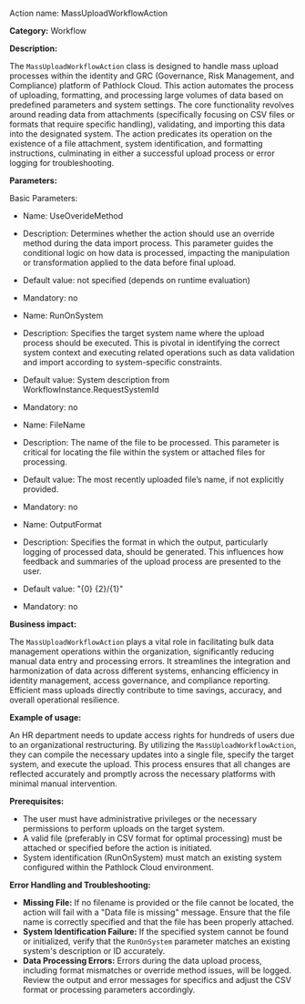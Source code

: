 Action name: MassUploadWorkflowAction

**Category:** Workflow

**Description:**

The `MassUploadWorkflowAction` class is designed to handle mass upload processes within the identity and GRC (Governance, Risk Management, and Compliance) platform of Pathlock Cloud. This action automates the process of uploading, formatting, and processing large volumes of data based on predefined parameters and system settings. The core functionality revolves around reading data from attachments (specifically focusing on CSV files or formats that require specific handling), validating, and importing this data into the designated system. The action predicates its operation on the existence of a file attachment, system identification, and formatting instructions, culminating in either a successful upload process or error logging for troubleshooting.

**Parameters:**

Basic Parameters:

- Name: UseOverideMethod
- Description: Determines whether the action should use an override method during the data import process. This parameter guides the conditional logic on how data is processed, impacting the manipulation or transformation applied to the data before final upload.
- Default value: not specified (depends on runtime evaluation)
- Mandatory: no

- Name: RunOnSystem
- Description: Specifies the target system name where the upload process should be executed. This is pivotal in identifying the correct system context and executing related operations such as data validation and import according to system-specific constraints.
- Default value: System description from WorkflowInstance.RequestSystemId
- Mandatory: no

- Name: FileName
- Description: The name of the file to be processed. This parameter is critical for locating the file within the system or attached files for processing.
- Default value: The most recently uploaded file’s name, if not explicitly provided.
- Mandatory: no

- Name: OutputFormat
- Description: Specifies the format in which the output, particularly logging of processed data, should be generated. This influences how feedback and summaries of the upload process are presented to the user.
- Default value: "{0} {2}/{1}"
- Mandatory: no

**Business impact:**

The `MassUploadWorkflowAction` plays a vital role in facilitating bulk data management operations within the organization, significantly reducing manual data entry and processing errors. It streamlines the integration and harmonization of data across different systems, enhancing efficiency in identity management, access governance, and compliance reporting. Efficient mass uploads directly contribute to time savings, accuracy, and overall operational resilience.

**Example of usage:**

An HR department needs to update access rights for hundreds of users due to an organizational restructuring. By utilizing the `MassUploadWorkflowAction`, they can compile the necessary updates into a single file, specify the target system, and execute the upload. This process ensures that all changes are reflected accurately and promptly across the necessary platforms with minimal manual intervention.

**Prerequisites:**

- The user must have administrative privileges or the necessary permissions to perform uploads on the target system.
- A valid file (preferably in CSV format for optimal processing) must be attached or specified before the action is initiated.
- System identification (RunOnSystem) must match an existing system configured within the Pathlock Cloud environment.

**Error Handling and Troubleshooting:**

- **Missing File:** If no filename is provided or the file cannot be located, the action will fail with a "Data file is missing" message. Ensure that the file name is correctly specified and that the file has been properly attached.
- **System Identification Failure:** If the specified system cannot be found or initialized, verify that the `RunOnSystem` parameter matches an existing system's description or ID accurately.
- **Data Processing Errors:** Errors during the data upload process, including format mismatches or override method issues, will be logged. Review the output and error messages for specifics and adjust the CSV format or processing parameters accordingly.